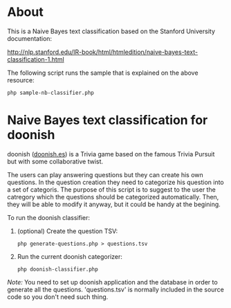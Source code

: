 # About

This is a Naive Bayes text classification based on the Stanford University documentation:

http://nlp.stanford.edu/IR-book/html/htmledition/naive-bayes-text-classification-1.html

The following script runs the sample that is explained on the above resource:

    php sample-nb-classifier.php

# Naive Bayes text classification for doonish

doonish ([doonish.es](doonish.es "doonish trivial colavorativo")) is a Trivia game based on 
the famous Trivia Pursuit but with some collaborative twist. 

The users can play answering questions but they can create his own questions. In the
question creation they need to categorize his question into a set of categoris. The purpose
of this script is to suggest to the user the catregory which the questions should be 
categorized automatically. Then, they will be able to modify it anyway, but it could be handy
at the begining.

To run the doonish classifier:

1. (optional) Create the question TSV:

    `php generate-questions.php > questions.tsv`

2. Run the current doonish categorizer:

    `php doonish-classifier.php`

*Note:* You need to set up doonish application and the database in order to generate all the questions. 'questions.tsv' is normally  included in the source code so you don't need such thing.

